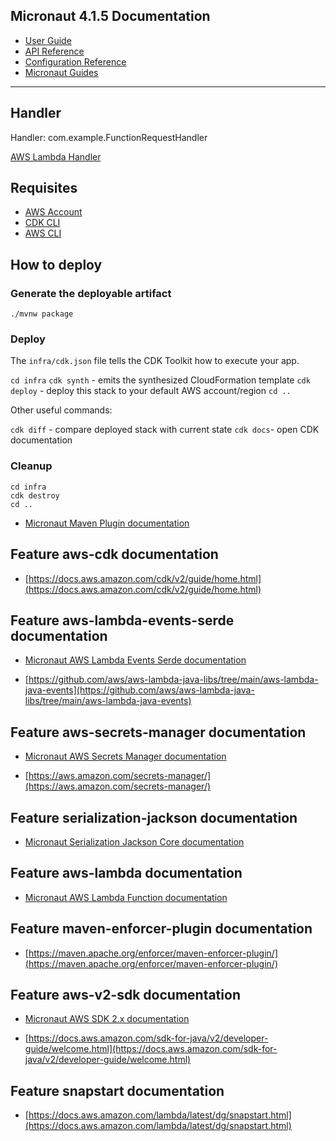 ## Micronaut 4.1.5 Documentation

- [User Guide](https://docs.micronaut.io/4.1.5/guide/index.html)
- [API Reference](https://docs.micronaut.io/4.1.5/api/index.html)
- [Configuration Reference](https://docs.micronaut.io/4.1.5/guide/configurationreference.html)
- [Micronaut Guides](https://guides.micronaut.io/index.html)
---

## Handler

Handler: com.example.FunctionRequestHandler

[AWS Lambda Handler](https://docs.aws.amazon.com/lambda/latest/dg/java-handler.html)

## Requisites

- [AWS Account](https://aws.amazon.com/free/)
- [CDK CLI](https://docs.aws.amazon.com/cdk/v2/guide/cli.html)
- [AWS CLI](https://aws.amazon.com/cli/)

## How to deploy

### Generate the deployable artifact

```
./mvnw package
```

### Deploy

The `infra/cdk.json` file tells the CDK Toolkit how to execute your app.

`cd infra`
`cdk synth` - emits the synthesized CloudFormation template
`cdk deploy` - deploy this stack to your default AWS account/region
`cd ..`

Other useful commands:

`cdk diff` - compare deployed stack with current state
`cdk docs`- open CDK documentation

### Cleanup

```
cd infra
cdk destroy
cd ..
```


- [Micronaut Maven Plugin documentation](https://micronaut-projects.github.io/micronaut-maven-plugin/latest/)
## Feature aws-cdk documentation

- [https://docs.aws.amazon.com/cdk/v2/guide/home.html](https://docs.aws.amazon.com/cdk/v2/guide/home.html)


## Feature aws-lambda-events-serde documentation

- [Micronaut AWS Lambda Events Serde documentation](https://micronaut-projects.github.io/micronaut-aws/snapshot/guide/#eventsLambdaSerde)

- [https://github.com/aws/aws-lambda-java-libs/tree/main/aws-lambda-java-events](https://github.com/aws/aws-lambda-java-libs/tree/main/aws-lambda-java-events)


## Feature aws-secrets-manager documentation

- [Micronaut AWS Secrets Manager documentation](https://micronaut-projects.github.io/micronaut-aws/latest/guide/#distributedconfigurationsecretsmanager)

- [https://aws.amazon.com/secrets-manager/](https://aws.amazon.com/secrets-manager/)


## Feature serialization-jackson documentation

- [Micronaut Serialization Jackson Core documentation](https://micronaut-projects.github.io/micronaut-serialization/latest/guide/)


## Feature aws-lambda documentation

- [Micronaut AWS Lambda Function documentation](https://micronaut-projects.github.io/micronaut-aws/latest/guide/index.html#lambda)


## Feature maven-enforcer-plugin documentation

- [https://maven.apache.org/enforcer/maven-enforcer-plugin/](https://maven.apache.org/enforcer/maven-enforcer-plugin/)


## Feature aws-v2-sdk documentation

- [Micronaut AWS SDK 2.x documentation](https://micronaut-projects.github.io/micronaut-aws/latest/guide/)

- [https://docs.aws.amazon.com/sdk-for-java/v2/developer-guide/welcome.html](https://docs.aws.amazon.com/sdk-for-java/v2/developer-guide/welcome.html)


## Feature snapstart documentation

- [https://docs.aws.amazon.com/lambda/latest/dg/snapstart.html](https://docs.aws.amazon.com/lambda/latest/dg/snapstart.html)


